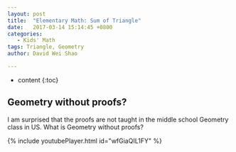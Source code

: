 ```yaml
---
layout: post
title:  "Elementary Math: Sum of Triangle"
date:   2017-03-14 15:14:45 +0800
categories:
   - Kids' Math
tags: Triangle, Geometry
author: David Wei Shao

---
```


* content
{:toc}

## Geometry without proofs?

I am surprised that the proofs are not taught in the middle school Geometry class in US.
What is Geometry without proofs?




{% include youtubePlayer.html id="wfGiaQIL1FY" %}